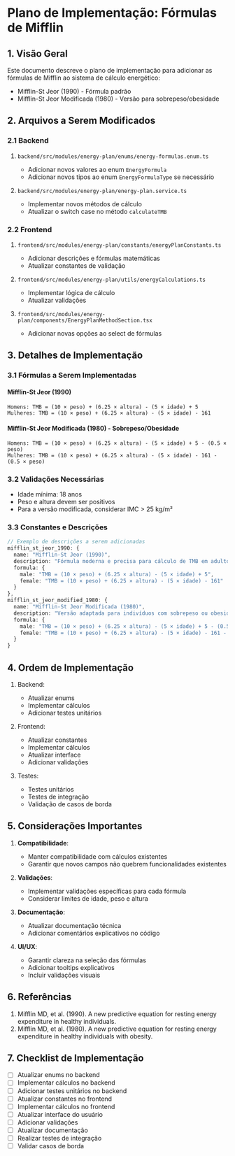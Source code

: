 # Plano de Implementação: Fórmulas de Mifflin

## 1. Visão Geral

Este documento descreve o plano de implementação para adicionar as fórmulas de Mifflin ao sistema de cálculo energético:

- Mifflin-St Jeor (1990) - Fórmula padrão
- Mifflin-St Jeor Modificada (1980) - Versão para sobrepeso/obesidade

## 2. Arquivos a Serem Modificados

### 2.1 Backend

1. `backend/src/modules/energy-plan/enums/energy-formulas.enum.ts`

   - Adicionar novos valores ao enum `EnergyFormula`
   - Adicionar novos tipos ao enum `EnergyFormulaType` se necessário

2. `backend/src/modules/energy-plan/energy-plan.service.ts`
   - Implementar novos métodos de cálculo
   - Atualizar o switch case no método `calculateTMB`

### 2.2 Frontend

1. `frontend/src/modules/energy-plan/constants/energyPlanConstants.ts`

   - Adicionar descrições e fórmulas matemáticas
   - Atualizar constantes de validação

2. `frontend/src/modules/energy-plan/utils/energyCalculations.ts`

   - Implementar lógica de cálculo
   - Atualizar validações

3. `frontend/src/modules/energy-plan/components/EnergyPlanMethodSection.tsx`
   - Adicionar novas opções ao select de fórmulas

## 3. Detalhes de Implementação

### 3.1 Fórmulas a Serem Implementadas

#### Mifflin-St Jeor (1990)

```
Homens: TMB = (10 × peso) + (6.25 × altura) - (5 × idade) + 5
Mulheres: TMB = (10 × peso) + (6.25 × altura) - (5 × idade) - 161
```

#### Mifflin-St Jeor Modificada (1980) - Sobrepeso/Obesidade

```
Homens: TMB = (10 × peso) + (6.25 × altura) - (5 × idade) + 5 - (0.5 × peso)
Mulheres: TMB = (10 × peso) + (6.25 × altura) - (5 × idade) - 161 - (0.5 × peso)
```

### 3.2 Validações Necessárias

- Idade mínima: 18 anos
- Peso e altura devem ser positivos
- Para a versão modificada, considerar IMC > 25 kg/m²

### 3.3 Constantes e Descrições

```typescript
// Exemplo de descrições a serem adicionadas
mifflin_st_jeor_1990: {
  name: "Mifflin-St Jeor (1990)",
  description: "Fórmula moderna e precisa para cálculo de TMB em adultos.",
  formula: {
    male: "TMB = (10 × peso) + (6.25 × altura) - (5 × idade) + 5",
    female: "TMB = (10 × peso) + (6.25 × altura) - (5 × idade) - 161"
  }
},
mifflin_st_jeor_modified_1980: {
  name: "Mifflin-St Jeor Modificada (1980)",
  description: "Versão adaptada para indivíduos com sobrepeso ou obesidade.",
  formula: {
    male: "TMB = (10 × peso) + (6.25 × altura) - (5 × idade) + 5 - (0.5 × peso)",
    female: "TMB = (10 × peso) + (6.25 × altura) - (5 × idade) - 161 - (0.5 × peso)"
  }
}
```

## 4. Ordem de Implementação

1. Backend:

   - Atualizar enums
   - Implementar cálculos
   - Adicionar testes unitários

2. Frontend:

   - Atualizar constantes
   - Implementar cálculos
   - Atualizar interface
   - Adicionar validações

3. Testes:
   - Testes unitários
   - Testes de integração
   - Validação de casos de borda

## 5. Considerações Importantes

1. **Compatibilidade**:

   - Manter compatibilidade com cálculos existentes
   - Garantir que novos campos não quebrem funcionalidades existentes

2. **Validações**:

   - Implementar validações específicas para cada fórmula
   - Considerar limites de idade, peso e altura

3. **Documentação**:

   - Atualizar documentação técnica
   - Adicionar comentários explicativos no código

4. **UI/UX**:
   - Garantir clareza na seleção das fórmulas
   - Adicionar tooltips explicativos
   - Incluir validações visuais

## 6. Referências

1. Mifflin MD, et al. (1990). A new predictive equation for resting energy expenditure in healthy individuals.
2. Mifflin MD, et al. (1980). A new predictive equation for resting energy expenditure in healthy individuals with obesity.

## 7. Checklist de Implementação

- [ ] Atualizar enums no backend
- [ ] Implementar cálculos no backend
- [ ] Adicionar testes unitários no backend
- [ ] Atualizar constantes no frontend
- [ ] Implementar cálculos no frontend
- [ ] Atualizar interface do usuário
- [ ] Adicionar validações
- [ ] Atualizar documentação
- [ ] Realizar testes de integração
- [ ] Validar casos de borda
